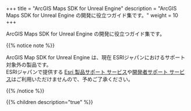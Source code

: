 +++
title = "ArcGIS Maps SDK for Unreal Engine"
description = "ArcGIS Maps SDK for Unreal Engine の開発に役立つガイド集です。"
weight = 10
+++

ArcGIS Maps SDK for Unreal Engine の開発に役立つガイド集です。

{{% notice note %}}

ArcGIS Map SDK for Unreal Engine は、現在 ESRIジャパンにおけるサポート対象外の製品です。  
ESRIジャパンで提供する [Esri 製品サポート サービス](https://www.esrij.com/services/maintenance/)や[開発者サポート サービス](https://www.esrij.com/services/dev-support/)はご利用いただけませんので、予めご了承ください。

{{% /notice %}}

{{% children description="true"   %}}